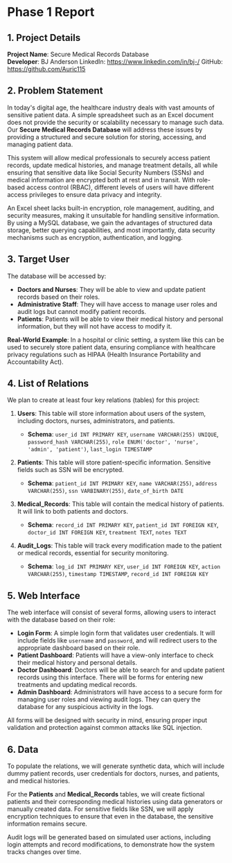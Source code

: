 
# Phase 1 Report

## 1. Project Details
**Project Name**: Secure Medical Records Database  
**Developer**: BJ Anderson 
LinkedIn: https://www.linkedin.com/in/bj-/
GitHub: https://github.com/Auric115


## 2. Problem Statement

In today's digital age, the healthcare industry deals with vast amounts of sensitive patient data. A simple spreadsheet such as an Excel document does not provide the security or scalability necessary to manage such data. Our **Secure Medical Records Database** will address these issues by providing a structured and secure solution for storing, accessing, and managing patient data.

This system will allow medical professionals to securely access patient records, update medical histories, and manage treatment details, all while ensuring that sensitive data like Social Security Numbers (SSNs) and medical information are encrypted both at rest and in transit. With role-based access control (RBAC), different levels of users will have different access privileges to ensure data privacy and integrity.

An Excel sheet lacks built-in encryption, role management, auditing, and security measures, making it unsuitable for handling sensitive information. By using a MySQL database, we gain the advantages of structured data storage, better querying capabilities, and most importantly, data security mechanisms such as encryption, authentication, and logging.

## 3. Target User

The database will be accessed by:
- **Doctors and Nurses**: They will be able to view and update patient records based on their roles.
- **Administrative Staff**: They will have access to manage user roles and audit logs but cannot modify patient records.
- **Patients**: Patients will be able to view their medical history and personal information, but they will not have access to modify it.

**Real-World Example**: In a hospital or clinic setting, a system like this can be used to securely store patient data, ensuring compliance with healthcare privacy regulations such as HIPAA (Health Insurance Portability and Accountability Act). 

## 4. List of Relations

We plan to create at least four key relations (tables) for this project:
1. **Users**: This table will store information about users of the system, including doctors, nurses, administrators, and patients.  
   - **Schema**: `user_id INT PRIMARY KEY`, `username VARCHAR(255) UNIQUE`, `password_hash VARCHAR(255)`, `role ENUM('doctor', 'nurse', 'admin', 'patient')`, `last_login TIMESTAMP`
  
2. **Patients**: This table will store patient-specific information. Sensitive fields such as SSN will be encrypted.
   - **Schema**: `patient_id INT PRIMARY KEY`, `name VARCHAR(255)`, `address VARCHAR(255)`, `ssn VARBINARY(255)`, `date_of_birth DATE`
   
3. **Medical_Records**: This table will contain the medical history of patients. It will link to both patients and doctors.
   - **Schema**: `record_id INT PRIMARY KEY`, `patient_id INT FOREIGN KEY`, `doctor_id INT FOREIGN KEY`, `treatment TEXT`, `notes TEXT`
   
4. **Audit_Logs**: This table will track every modification made to the patient or medical records, essential for security monitoring.
   - **Schema**: `log_id INT PRIMARY KEY`, `user_id INT FOREIGN KEY`, `action VARCHAR(255)`, `timestamp TIMESTAMP`, `record_id INT FOREIGN KEY`

## 5. Web Interface

The web interface will consist of several forms, allowing users to interact with the database based on their role:
- **Login Form**: A simple login form that validates user credentials. It will include fields like `username` and `password`, and will redirect users to the appropriate dashboard based on their role.
- **Patient Dashboard**: Patients will have a view-only interface to check their medical history and personal details.
- **Doctor Dashboard**: Doctors will be able to search for and update patient records using this interface. There will be forms for entering new treatments and updating medical records.
- **Admin Dashboard**: Administrators will have access to a secure form for managing user roles and viewing audit logs. They can query the database for any suspicious activity in the logs.

All forms will be designed with security in mind, ensuring proper input validation and protection against common attacks like SQL injection.

## 6. Data

To populate the relations, we will generate synthetic data, which will include dummy patient records, user credentials for doctors, nurses, and patients, and medical histories. 

For the **Patients** and **Medical_Records** tables, we will create fictional patients and their corresponding medical histories using data generators or manually created data. For sensitive fields like SSN, we will apply encryption techniques to ensure that even in the database, the sensitive information remains secure.

Audit logs will be generated based on simulated user actions, including login attempts and record modifications, to demonstrate how the system tracks changes over time.
